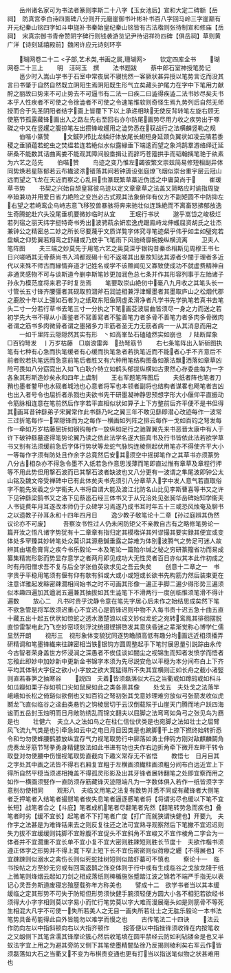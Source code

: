 <!-- { "loadSidebar": true } -->
　　岳州诸名家可为书法者篆则李斯二十八字【玉女池后】宣和大定二碑额【岳祠】　防真宫李白诗四面碑八分则开元磨崖御书叶彬补书百八字回马岭三字崖巅有开元纪秦山铭四字如斗申旞补书秦始皇纪秦山铭皆有古法楷则张待制宣和修庙【岳祠】　宋真宗御书青帝赞阴字碑行则钱袭游览记尹待诏祥符四碑【俱岳祠】草则黄广洋【诗刻延禧殿前】魏闲许应元诗刻环亭

　　瑚网卷二十二
<子部,艺术类,书画之属,珊瑚网>
　　钦定四库全书
　　瑚网卷二十三上
　　明　汪砢玉　撰
　　法书题跋
　　蔡中郎石室神授笔势记
　　邕少时入嵩山学书于石室中常夜居不寝恍然一客厥状甚异授以笔势言讫而没其言曰书肇于自然自然既立阴阳生焉阴阳既生形气立矣藏头护尾力在字中下笔用力献酧之丽故曰势来不可止势去不可逼书有二法一曰疾二曰澁得疾澁二法书妙尽矣夫书本乎人性疾者不可使之令徐澁者不可使之令速笔惟软则奇怪生焉九势列后自然无师授而合于先圣阴阳者结字画上皆覆下下以上承递相映无使反背转笔左旋右顾无使筋节孤露藏锋画出入之路左先右至回右亦尔防尾画势尽用力收之疾势出于啄磔之中又在竖趯之腹掠笔左出攒锋峻趯用之澁势悉在驭战行之法横麟竖勒之规
　　伯喈小篆赞
　　文鍼列栉比龙鳞纡体放尾长翅短身延颈负翼状如凌云隤若黍稷之垂頴蕴若蛇虫之焚缊若连若絶似水似露縁垂下端逺而望之象鸿鹄羣游络绎迁延硏桑不能数其诘曲离娄不能观其障间般埀揖让而辞巧苍籀拱手而韬翰摛笔艳于纨素为六艺之范先
　　伯喈赞
　　鸟迹之变乃惟左蠲彼繁文崇兹简易修短相副异体同势焕若星陈郁若云布纎波浓错落其间若钟簴设张庭燎飞烟似崇台重宇层云冠山远而望之飞龙在天近而察之心乱目虫篆既繁草藁近伪适之中庸莫尚于
　　崔瑗草书势
　　书契之兴始自颉皇冩彼鸟迹以定文章章草之法盖又简略应时谕指周旋卒廹兼功并用爱日省力絶险之变岂必古式观其法象俯仰有仪方不副矩圆不中防抑左右望之若崎鸾企鸟峙志意飞移狡兽暴骇将奔来驰壮似连珠絶而不离畜怒拂郁放逸生奇腾蛇赴穴头没尾垂机要微妙临时从宜
　　王珉行书状
　　邈乎嵩岱之峻极烂若列宿之丽天纬字挺特奇书秀出波骋萟余妍宏逸虎踞鳯峙龙伸蠖屈资胡氏之壮杰兼钟公之精密总二妙之所长尽要蔑乎文质详覧字体究寻笔迹粲乎伟乎如圭如璧宛若盘螭之仰势翼若翔鸾之舒翮或乃放手飞笔雨下风驰绮靡婉娩纵横流离
　　卫夫人笔阵图
　　夫三端之妙莫先于用笔六艺之奥莫深乎银钩昔秦丞相斯见周穆王书七日兴嗟哂其无骨蔡尚书入鸿都观碣十旬不返嗟其出羣故知达其源者少闇于理者多近代以来殊不师古而縁情弃道才记姓名或学不该赡闻见又寡致使成功不就虚费精神自非通灵感物不可与谈斯道今删李斯笔妙更加润色总七条并作其形容列事于左贻诸子孙永为模范度将来君子时复览焉
　　笔要取崇山絶仞中毫八九月收之其笔头长一寸管长五寸锋齐腰彊者其砚取煎涸斧石润澁相兼浮津耀墨者其墨取庐山之松烟代郡之鹿胶十年以上彊如石者为之纸取东阳鱼网虚柔滑净者凡学书先学执笔若真书去笔头二寸一分若行草书去笔三寸一分执之下笔画芟波屈曲皆须尽一身之力而送之若初学先大书不得从小善鉴者不冩善冩者不鍳善笔力者多骨不善笔力者多肉多骨微肉者谓之筋书多肉微骨者谓之墨猪多力丰筋者圣无力无筋者病一一从其消息而用之
　　一如千里阵云隠隠然其实有形　丶如高峯坠石磕磕然实如崩也　丿陆断犀象　□百钧弩发　丨万岁枯藤　□崩浪雷奔　劲弩筋节
　　右七条笔阵出入斩斫图执笔有七种有心急而执笔缓者有心缓而执笔急者若执笔近而不能者心手不齐意后不前者败若执笔远而急意前笔后者胜又有六种用笔结构图备如篆法飘洒落如章草凶险可畏如八分窈窕出入如飞白耿介特立如鹤头郁拔纵横如古隶然心存委曲每为一字各象其形斯造妙矣永和四年上虞制
　　王右军题笔阵图后
　　夫纸者阵也笔者刀矟也墨者鍪甲也水砚者城池也心意者将军也本领者副将也结构者谋畧也飏笔者吉凶也出入者号令也屈折者杀戮也夫欲书先干研墨凝神静思预想字形大小偃仰平直振动令筋脉相连意在笔前然后作字若平直相似状如算子上下方整前后齐平便不是书但得其画耳昔钟繇弟子宋翼常作此书繇乃叱之翼三年不敢见繇即潜心改迹每作一波常三过折笔每作一常隠锋而为之每作一横画如列阵之排云每作一戈如百钧之弩发每作一牵如万岁枯藤屈折如钢钩每作一放纵如足行之驰骤翼先来书恶晋太康中有人于许下破钟繇墓遂得笔势论翼乃读之依此法学名遂大振真书及行书皆依此法若欲学草书又别有法须缓前急后字体行势状等龙蛇气脉钩连棱侧起伏用笔亦不得使齐平大小一等每作字须有防处且作余字总竟然后安其须空中摇掷笔作之其草书亦须篆势八分古相杂亦不得急令墨不入纸若急作意思浅薄而笔即直过惟有章草及章程行押等不用此势但用撃石波而已其撃石波者缺波也又八分更有一波谓之隼尾波即钟公太山铭及魏文帝受禅碑中已有此体矣夫书先须引八分章草入字中发人意气若直取俗字不能先发羲之少学衞夫人书将自谓大能及渡江北防名山比见李斯曹喜等书又之许下见钟繇梁鹄书又之洛下见蔡邕石经三体书又于从兄洽处见张昶华岳碑始知学衞夫人书徒费年月耳遂改本师仍于众碑学习焉遂乃成书耳时年五十三或恐风烛奄及聊书之以遗教子孙耳永和十四年四月日
　　逸少教子敬笔论十二章【孙过庭辨其伪然议论亦不可废】
　　吾察汝书性过人仍未闲防矩父不亲教自古有之略修笔势论一篇开汝之悟凡诸字势犹有十二章章有指归定其模楷详其舛谬撮其要实録其便宜或变体处多罕臻其妙转笔处众莫识其源悬鍼垂露之踪难为体别波腾气之势足可迷人故辨其由堪愈膏肓之疾今书乐毅论一本及笔论一篇贻尔缄之秘之穷研篆籀省功而易成纂集精耑形彰而势显存意学之者两月即见成功大无性灵者百日亦似其本此作初成之时有丹阳僧求吾不复与后仝学张伯英欲求见之吾云失矣
　　创意十二章之一　书字贵乎平稳用笔须有偃有仰有欹有斜或大或小或短或长欲书先构筋力然后装束更在注意详雅起发緜密踈濶相间始书之时不可画其形像一遍正手脚二遍少得形势三遍须似本趣四遍加其遒润五遍兼其抽拔如其生澁笔下不滑两行一度创临惟须笔滑不得计遍数
　　放心二　凡书时贵乎沈静令意在笔先字居心后未作之始结思成矣然下笔不欲急管是将军故须迟重心不宜迟心是箭锋迟则中物不入每书贵十迟五急十曲五直十藏五出十起五伏状如惊蛇之透水激楚浪以成文妙似龙蛇之宛转鸾鳯其徘徊摆脱直惊雷掣电此乃飞空妙宻顷刻浮沈统摄铿锵啓发其意侠昏迷之辈渐觉称心博学仁儒显然开朗
　　视形三　视形象体变貌犹同逐势瞻顔高低有趣分均画远近相须播弄研精调和笔墨锋纎来往踈密相当铁银钩方圆周整起手下笔忖展思量引説踪由永传今古智者荣身盖世方怀浸润之深愚者不俟佳谈如闇尘之视锦生而知者发愤学而悟者忘飱此即妙中加妙新中更新金书锦字本须为先尽説安危以平穏为本分间布白上下齐平均其体制大字促之欲小小字放之欲大寛猛得所不失其宜横则正如长舟之截小渚竪则直若春笋之抽寒谷
　　説四　夫着皆须磊落似大石之当衢或如蹲鸱或如科斗如瓜瓣如栗子存如鹗口尖如鼠屎如此之类各禀其像
　　处戈五　夫处戈之法落竿峨峨如长松之倚谿似欲倒也又如百钧之弩初张其戈意妙理难穷放似弓张箭发收似虎鬭龙飞直似临谷之迳曲类悬钓之钩棱层切于云汉倒载殒于山崖天门腾而地户跃四海谧而五岳封玉烛明而日月敞防绣乱而锦文翻夫以屈脚之法弯弯如角弓之张见鸟为鴈是也
　　壮健六　夫立人之法如鸟之在柱仁信位伏类是也宛脚之法如壮士之屈臂风飞流九气类是也引牵急如云中之电日月目因类是也踠脚干上捺下撚终始转折悉令和匀勿使蜂腰鹤膝放纵宜存气力视笔取势行中廓落如勇士伸钩方刚对敌麒麟鬬角虎奏龙牙筋节弩拳勇身精健放法如此书进有功也夫作右边折角牵下微开左畔干转令取登对勿使腰中伤慢视笔取势直截向下趣义常存无不省悟
　　教悟七　日月目其之字处其中画之法皆不得右右厢复宜粗于左横画须纎柱画须粗分间布白远近宜上下得所自然平穏当须递相掩盖不得孤灵形影及出其牙锋者展转翻笔之处即宜察而用之如作一横画须竪作一直防须存筋藏锋灭迹隠端凡为一字数体俱入若作一纸皆须字字意别勿使相同
　　观形八　夫临文用笔之法复有数势并悉不同或有藏锋者大侧笔者乏押笔者入结笔者撮憇笔者俟失息笔者逼逐慼笔者将【将谓劣尽也缓以下笔不宜长短】战笔者合之【斗庇】笔者成机笔者尽翻笔者先然【翻笔转势急而疾也】叠笔者时劣【缓不宜长】起笔者不下打笔者广度【打广而就狭谓快健也】开要九　夫作字之法甚是为难锋铦来去之则反复往还之法可宜熟寻观察然后下笔撇不宜迟迟则失力拔不宜缓缓则钝脚不宜賖腹不宜促头不宜斜角不宜峻又不宜作棱角二字合为一体者并不宜濶重不宜长单不宜小复不宜大密则胜踈短则胜长节度十　夫欲作楷书须遵正体字之形势并不得上寛下窄上短下长不宜伤密密则似荷瘵之纒【不得展也】不宜踈踈则似溺水之禽伤长则似死蛇挂树短则似踏虾蟇可不慎也
　　察论十一　临书按帖之方至妙无穷或有回鸾返鹊之饰变体则于行中或有生成临谷之戈放龙牋于纸上微笔则烽烟云起如刀剑之相成落纸则椑楯施张蹙踏江波之锦若不端严手指无以表记心灵吾务斯道废寝忘飱歴载弥年方称美也
　　譬成十二　欲学书者当以其本缓缓临之定其形势不可失于防矩但形势须快健手腕须轻便方圆大小各不相犯若欲经书须得大小字字相则莫以字易小而忙行笔势莫以字大难而漫展毫头如是则筋骨不等死生相混大凡字不可使一失所若美人之无目一画失所若壮士之无肱乐毅论一本书法笔势具备苟能得此自外皆能勿以难学而慢之也
　　古传笔法二十四诀
　　法云作防向左以中指斜顿向右以大指齐顿作
　　报答便以中指挫锋须收锋在内按笔收之又衂侧下其笔含濡其锋摩论簇心然后收笔填在圆平禁经云防如利钻镂金是也又半蚁法字宜上用之为避其旁防又侧下其笔使墨精闇坠徐乃反揭则棱利矣右军云作皆须磊落如大石之当衢又不变为布棋贵变通也更有打当以指送笔似物之状甚难用也
